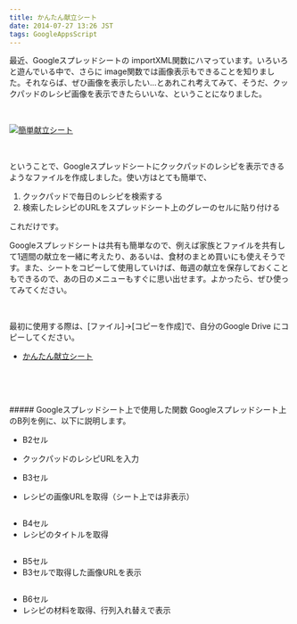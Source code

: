 ```yaml
---
title: かんたん献立シート
date: 2014-07-27 13:26 JST
tags: GoogleAppsScript
---
```



最近、Googleスプレッドシートの importXML関数にハマっています。いろいろと遊んでいる中で、さらに image関数では画像表示もできることを知りました。それならば、ぜひ画像を表示したい…とあれこれ考えてみて、そうだ、クックパッドのレシピ画像を表示できたらいいな、ということになりました。  
  
<p><br /></p>  
<p><a href="https://docs.google.com/spreadsheets/d/1YpToeif_6z-Nb3HXlo5VtG2eMUztlUEdHdzvmk4ebBs/edit?usp=sharing"><img alt="簡単献立シート" src="http://shirayuca.github.io/blog/2014/07/27/recipe/menusheet.png"></a></p>
<p><br /></p>

ということで、Googleスプレッドシートにクックパッドのレシピを表示できるようなファイルを作成しました。使い方はとても簡単で、

1. クックパッドで毎日のレシピを検索する
2. 検索したレシピのURLをスプレッドシート上のグレーのセルに貼り付ける

これだけです。

Googleスプレッドシートは共有も簡単なので、例えば家族とファイルを共有して1週間の献立を一緒に考えたり、あるいは、食材のまとめ買いにも使えそうです。また、シートをコピーして使用していけば、毎週の献立を保存しておくこともできるので、あの日のメニューもすぐに思い出せます。よかったら、ぜひ使ってみてください。  

<p><br /></p>
最初に使用する際は、[ファイル]→[コピーを作成]で、自分のGoogle Drive にコピーしてください。  

- [かんたん献立シート](https://docs.google.com/spreadsheets/d/1YpToeif_6z-Nb3HXlo5VtG2eMUztlUEdHdzvmk4ebBs/edit?usp=sharing)
<p><br /></p>


<p><br /></p>
##### Googleスプレッドシート上で使用した関数
Googleスプレッドシート上のB列を例に、以下に説明します。

- B2セル
 - クックパッドのレシピURLを入力

- B3セル
 - レシピの画像URLを取得（シート上では非表示）
```=importxml(B2,"//img[@class='analytics_tracking photo large_photo_clickable']/@src")
```

- B4セル
 - レシピのタイトルを取得
```=importxml(B2,"//h1")
```

- B5セル
 - B3セルで取得した画像URLを表示
```=image(B3,4,150,150)
```

- B6セル
 - レシピの材料を取得、行列入れ替えで表示
```=TRANSPOSE(importxml(B2,"//*[@id='ingredients_list']"))
```
<p><br /></p>


<br />
<br />